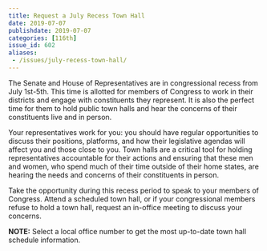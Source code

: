 ```yaml
---
title: Request a July Recess Town Hall
date: 2019-07-07
publishdate: 2019-07-07
categories: [116th]
issue_id: 602
aliases:
 - /issues/july-recess-town-hall/
---
```

The Senate and House of Representatives are in congressional recess from July 1st-5th. This time is allotted for members of Congress to work in their districts and engage with constituents they represent. It is also the perfect time for them to hold public town halls and hear the concerns of their constituents live and in person. 

Your representatives work for you: you should have regular opportunities to discuss their positions, platforms, and how their legislative agendas will affect you and those close to you. Town halls are a critical tool for holding representatives accountable for their actions and ensuring that these men and women, who spend much of their time outside of their home states, are hearing the needs and concerns of their constituents in person.

Take the opportunity during this recess period to speak to your members of Congress. Attend a scheduled town hall, or if your congressional members refuse to hold a town hall, request an in-office meeting to discuss your concerns.

**NOTE:** Select a local office number to get the most up-to-date town hall schedule information.